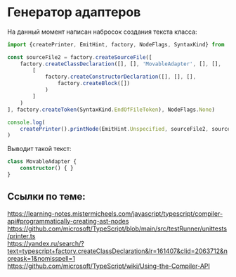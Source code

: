 Генератор адаптеров
===================

На данный момент написан набросок создания текста класса:

```typescript
import {createPrinter, EmitHint, factory, NodeFlags, SyntaxKind} from 'typescript'

const sourceFile2 = factory.createSourceFile([
	factory.createClassDeclaration([], [], 'MovableAdapter', [], [],
		[
			factory.createConstructorDeclaration([], [], [],
				factory.createBlock([])
			)
		]
	)
], factory.createToken(SyntaxKind.EndOfFileToken), NodeFlags.None)

console.log(
	createPrinter().printNode(EmitHint.Unspecified, sourceFile2, sourceFile2)
)
```

Выводит такой текст:

```typescript
class MovableAdapter {
    constructor() { }
}
```

Ссылки по теме:
---------------

https://learning-notes.mistermicheels.com/javascript/typescript/compiler-api#programmatically-creating-ast-nodes  
https://github.com/microsoft/TypeScript/blob/main/src/testRunner/unittests/printer.ts  
https://yandex.ru/search/?text=typescript+factory.createClassDeclaration&lr=161407&clid=2063712&noreask=1&nomisspell=1  
https://github.com/microsoft/TypeScript/wiki/Using-the-Compiler-API  